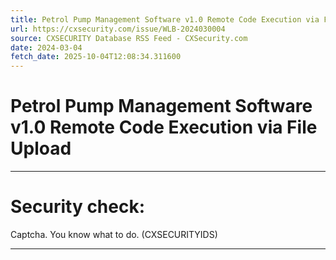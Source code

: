 ```yaml
---
title: Petrol Pump Management Software v1.0 Remote Code Execution via File Upload
url: https://cxsecurity.com/issue/WLB-2024030004
source: CXSECURITY Database RSS Feed - CXSecurity.com
date: 2024-03-04
fetch_date: 2025-10-04T12:08:34.311600
---
```


# Petrol Pump Management Software v1.0 Remote Code Execution via File Upload

---

# Security check:

Captcha. You know what to do. (CXSECURITYIDS)

---
